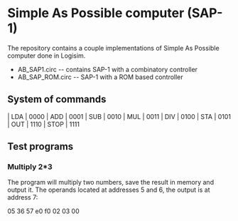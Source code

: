 # Simple As Possible computer (SAP-1)

The repository contains a couple implementations of Simple As Possible computer done in Logisim. 

* AB_SAP1.circ -- contains SAP-1 with a combinatory controller
* AB\_SAP\_ROM.circ -- SAP-1 with a ROM based controller

## System of commands

| LDA <addr> | 0000 <addr>
| ADD <addr> | 0001 <addr>
| SUB <addr> | 0010 <addr>
| MUL <addr> | 0011 <addr>
| DIV <addr> | 0100 <addr>
| STA <addr> | 0101 <addr>
| OUT | 1110 <addr>
| STOP | 1111 <addr>

## Test programs
### Multiply 2*3
The program will multiply two numbers, save the result in memory and output it. The operands located at addresses 5 and 6, the output is at address 7:

05 36 57 e0 f0 02 03 00
